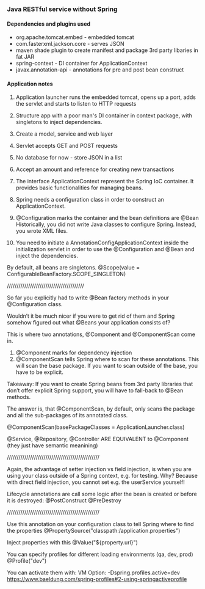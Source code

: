 ### Java RESTful service without Spring

#### Dependencies and plugins used 
- org.apache.tomcat.embed - embedded tomcat
- com.fasterxml.jackson.core - serves JSON
- maven shade plugin to create manifest and package 3rd party libaries in fat JAR
- spring-context - DI container for ApplicationContext
- javax.annotation-api - annotations for pre and post bean construct 


#### Application notes
1. Application launcher runs the embedded tomcat, opens up a port, adds the servlet and starts to listen to HTTP requests
2. Structure app with a poor man's DI container in context package, with singletons to inject dependencies.  
3. Create a model, service and web layer
4. Servlet accepts GET and POST requests
5. No database for now - store JSON in a list 
6. Accept an amount and reference for creating new transactions



0. The interface ApplicationContext represent the Spring IoC container.  It provides basic functionalities for managing beans.

1. Spring needs a configuration class in order to construct an ApplicationContext.

2. @Configuration marks the container and the bean definitions are @Bean
Historically, you did not write Java classes to configure Spring. Instead, you wrote XML files.

3. You need to initiate a AnnotationConfigApplicationContext inside the initialization servlet in order to use the @Configuration and @Bean and inject the dependencies.

By default, all beans are singletons. @Scope(value = ConfigurableBeanFactory.SCOPE_SINGLETON)

////////////////////////////////////////

So far you explicitly had to write @Bean factory methods in your @Configuration class.

Wouldn’t it be much nicer if you were to get rid of them and Spring somehow figured out what @Beans your application consists of?

This is where two annotations, @Component and @ComponentScan come in.

1. @Component marks for dependency injection
2. @ComponentScan tells Spring where to scan for these annotations.  This will scan the base package. If you want to scan outside of the base, you have to be explicit.

Takeaway: If you want to create Spring beans from 3rd party libraries that don’t offer explicit Spring support, you will have to fall-back to @Bean methods.

The answer is, that @ComponentScan, by default, only scans the package and all the sub-packages of its annotated class.

@ComponentScan(basePackageClasses = ApplicationLauncher.class)

@Service, @Repository, @Controller ARE EQUIVALENT to @Component (they just have semantic meanining)

////////////////////////////////////////////////

Again, the advantage of setter injection vs field injection, is when you are using your class outside of a Spring context, e.g. for testing. Why? Because with direct field injection, you cannot set e.g. the userService yourself!


Lifecycle annotations are call some logic after the bean is created or before it is destroyed: @PostConstruct @PreDestroy

////////////////////////////////////////////////

Use this annotation on your configuration class to tell Spring where to find the properties
@PropertySource("classpath:/application.properties")

Inject properties with this
@Value("${property.url}")

You can specify profiles for different loading environments (qa, dev, prod)
@Profile("dev")

You can activate them with:
VM Option: -Dspring.profiles.active=dev
https://www.baeldung.com/spring-profiles#2-using-springactiveprofile
